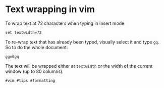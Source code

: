 # Text wrapping in vim

To wrap text at 72 characters when typing in insert mode:
```vim
set textwidth=72
```

To re-wrap text that has already been typed, visually select it and type `gq`.
So to do the whole document:
```vim
ggvGgq
```

The text will be wrapped either at `textwidth` or the width of the current window (up to 80 columns).

    #vim #tips #formatting
